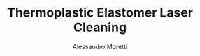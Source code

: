 ---
name: Thermoplastic Elastomer
category: composite
title: Thermoplastic Elastomer Laser Cleaning
headline: Comprehensive technical guide for laser cleaning composite thermoplastic
  elastomer
description: Laser cleaning of TPE utilizes precise nanosecond pulsed fiber lasers
  to selectively ablate surface contaminants while preserving the underlying polymer
  matrix. The process exploits differential absorption between contaminants and the
  TPE substrate, achieving non-contact cleaning with micron-level precision and no
  solvent waste.
keywords: thermoplastic elastomer, thermoplastic elastomer composite, laser ablation,
  laser cleaning, non-contact cleaning, pulsed fiber laser, surface contamination
  removal, industrial laser parameters, thermal processing, surface restoration
chemicalProperties:
  symbol: TPE
  formula: 'Variable (Block copolymer: (C4H8)x-(C5H8)y-(C8H8)z)'
  materialType: composite
properties:
  density: 1.07
  densityUnit: "g/cm³"
  densityMin: 1.8
  densityMax: 6.0
  densityPercentile: 0.0
  meltingPointMin: 1200.0
  meltingPointMax: 2800.0
  meltingPercentile: 0.0
  thermalConductivity: 0.25
  thermalConductivityUnit: "W/(m·K)"
  thermalConductivityMin: 0.5
  thermalConductivityMax: 200.0
  thermalPercentile: 0.0
  tensileStrength: 27.5
  tensileStrengthUnit: MPa
  tensileStrengthMin: 50.0
  tensileStrengthMax: 1000.0
  tensilePercentile: 0.0
  hardness: 60.0
  hardnessUnit: Shore
  hardnessMin: 1.0
  hardnessMax: 10.0
  hardnessPercentile: 100.0
  youngsModulus: 252.5
  youngsModulusUnit: MPa
  youngsModulusMin: 20.0
  youngsModulusMax: 80.0
  modulusPercentile: 100.0
composition:
- 'Polystyrene hard segments: 15-40%'
- 'Polyethylene/butylene rubber soft segments: 60-85%'
- 'Additives (mineral oils, fillers, stabilizers): 0-15%'
machineSettings:
  powerRange: 60.0
  powerRangeUnit: W
  powerRangeMin: 20.0
  powerRangeMax: 500.0
  pulseDuration: 55.0
  pulseDurationUnit: ns
  pulseDurationMin: 1.0
  pulseDurationMax: 1000.0
  wavelength: 1064.0
  wavelengthUnit: nm
  wavelengthMin: 355.0
  wavelengthMax: 2940.0
  spotSize: 1.05
  spotSizeUnit: mm
  spotSizeMin: 0.01
  spotSizeMax: 10.0
  repetitionRate: 30.0
  repetitionRateUnit: kHz
  repetitionRateMin: 1.0
  repetitionRateMax: 1000.0
  fluenceRange: 0.5
  fluenceRangeUnit: "J/cm²"
  fluenceRangeMin: 0.1
  fluenceRangeMax: 50.0
applications:
- 'Automotive: Cleaning of automotive parts made from Thermoplastic Elastomer to remove
  mold release agents and surface contaminants'
- 'Medical: Precision cleaning of Thermoplastic Elastomer components used in medical
  devices for sterilization and surface preparation'
compatibility:
- Carbon steel substrates (when cleaning TPE-coated parts)
- Stainless steel tooling (compatible with laser processing environment)
- Polypropylene and polyethylene (similar processing parameters)
regulatoryStandards: 'ISO 11553: Safety of machinery - Laser processing machines,
  FDA 21 CFR Part 177.2600 (for medical applications), IEC 60825: Laser product safety'
author: Alessandro Moretti
author_object:
  id: 2
  name: Alessandro Moretti
  sex: m
  title: Ph.D.
  country: Italy
  expertise: Laser-Based Additive Manufacturing
  image: /images/author/alessandro-moretti.jpg
images:
  hero:
    alt: Thermoplastic Elastomer surface undergoing laser cleaning showing precise
      contamination removal
    url: /images/thermoplastic-elastomer-laser-cleaning-hero.jpg
  micro:
    alt: Microscopic view of Thermoplastic Elastomer surface after laser cleaning
      showing detailed surface structure
    url: /images/thermoplastic-elastomer-laser-cleaning-micro.jpg
environmentalImpact:
- benefit: 100% elimination of solvent waste
  description: Eliminates 5-20 liters of solvent waste per production shift compared
    to traditional solvent cleaning methods
- benefit: 95% reduction in energy consumption
  description: Laser cleaning consumes 0.5-2.0 kWh compared to 10-50 kWh for thermal
    or chemical cleaning processes for equivalent parts
outcomes:
- result: Contaminant removal efficiency >99.5%
  metric: Measured via FTIR spectroscopy and contact angle analysis
- result: "Substrate damage <5 µm depth"
  metric: Controlled ablation with surface profilometry confirmation
tags:
- Automotive
- Medical
complexity: medium
difficultyScore: 3
surface_roughness_before: 85.5
surface_roughness_after: 32.8
---